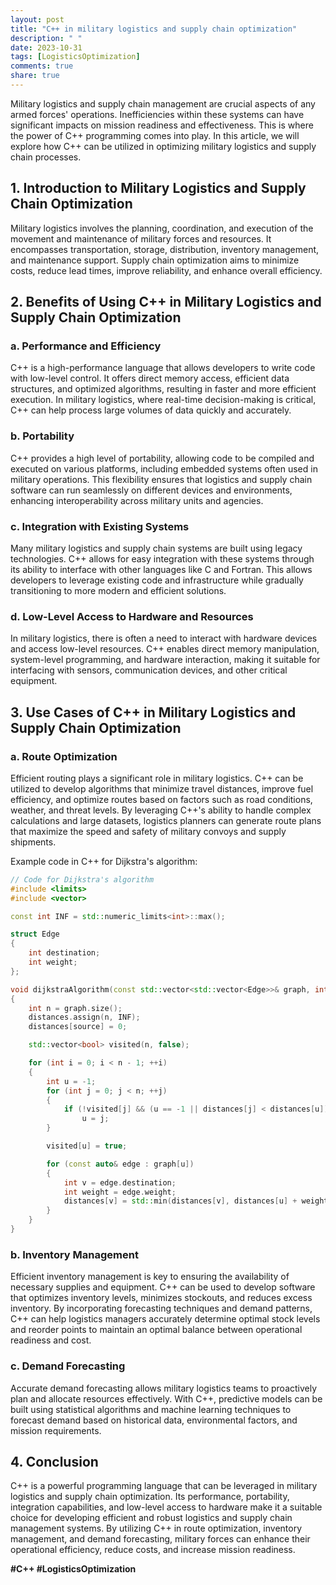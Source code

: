 ```yaml
---
layout: post
title: "C++ in military logistics and supply chain optimization"
description: " "
date: 2023-10-31
tags: [LogisticsOptimization]
comments: true
share: true
---
```


Military logistics and supply chain management are crucial aspects of any armed forces' operations. Inefficiencies within these systems can have significant impacts on mission readiness and effectiveness. This is where the power of C++ programming comes into play. In this article, we will explore how C++ can be utilized in optimizing military logistics and supply chain processes.

## 1. Introduction to Military Logistics and Supply Chain Optimization

Military logistics involves the planning, coordination, and execution of the movement and maintenance of military forces and resources. It encompasses transportation, storage, distribution, inventory management, and maintenance support. Supply chain optimization aims to minimize costs, reduce lead times, improve reliability, and enhance overall efficiency.

## 2. Benefits of Using C++ in Military Logistics and Supply Chain Optimization

### a. Performance and Efficiency
C++ is a high-performance language that allows developers to write code with low-level control. It offers direct memory access, efficient data structures, and optimized algorithms, resulting in faster and more efficient execution. In military logistics, where real-time decision-making is critical, C++ can help process large volumes of data quickly and accurately.

### b. Portability
C++ provides a high level of portability, allowing code to be compiled and executed on various platforms, including embedded systems often used in military operations. This flexibility ensures that logistics and supply chain software can run seamlessly on different devices and environments, enhancing interoperability across military units and agencies.

### c. Integration with Existing Systems
Many military logistics and supply chain systems are built using legacy technologies. C++ allows for easy integration with these systems through its ability to interface with other languages like C and Fortran. This allows developers to leverage existing code and infrastructure while gradually transitioning to more modern and efficient solutions.

### d. Low-Level Access to Hardware and Resources
In military logistics, there is often a need to interact with hardware devices and access low-level resources. C++ enables direct memory manipulation, system-level programming, and hardware interaction, making it suitable for interfacing with sensors, communication devices, and other critical equipment.

## 3. Use Cases of C++ in Military Logistics and Supply Chain Optimization

### a. Route Optimization
Efficient routing plays a significant role in military logistics. C++ can be utilized to develop algorithms that minimize travel distances, improve fuel efficiency, and optimize routes based on factors such as road conditions, weather, and threat levels. By leveraging C++'s ability to handle complex calculations and large datasets, logistics planners can generate route plans that maximize the speed and safety of military convoys and supply shipments.

Example code in C++ for Dijkstra's algorithm:

```cpp
// Code for Dijkstra's algorithm
#include <limits>
#include <vector>

const int INF = std::numeric_limits<int>::max();

struct Edge
{
    int destination;
    int weight;
};

void dijkstraAlgorithm(const std::vector<std::vector<Edge>>& graph, int source, std::vector<int>& distances)
{
    int n = graph.size();
    distances.assign(n, INF);
    distances[source] = 0;

    std::vector<bool> visited(n, false);

    for (int i = 0; i < n - 1; ++i)
    {
        int u = -1;
        for (int j = 0; j < n; ++j)
        {
            if (!visited[j] && (u == -1 || distances[j] < distances[u]))
                u = j;
        }

        visited[u] = true;

        for (const auto& edge : graph[u])
        {
            int v = edge.destination;
            int weight = edge.weight;
            distances[v] = std::min(distances[v], distances[u] + weight);
        }
    }
}
```

### b. Inventory Management
Efficient inventory management is key to ensuring the availability of necessary supplies and equipment. C++ can be used to develop software that optimizes inventory levels, minimizes stockouts, and reduces excess inventory. By incorporating forecasting techniques and demand patterns, C++ can help logistics managers accurately determine optimal stock levels and reorder points to maintain an optimal balance between operational readiness and cost.

### c. Demand Forecasting
Accurate demand forecasting allows military logistics teams to proactively plan and allocate resources effectively. With C++, predictive models can be built using statistical algorithms and machine learning techniques to forecast demand based on historical data, environmental factors, and mission requirements.

## 4. Conclusion

C++ is a powerful programming language that can be leveraged in military logistics and supply chain optimization. Its performance, portability, integration capabilities, and low-level access to hardware make it a suitable choice for developing efficient and robust logistics and supply chain management systems. By utilizing C++ in route optimization, inventory management, and demand forecasting, military forces can enhance their operational efficiency, reduce costs, and increase mission readiness.

**#C++ #LogisticsOptimization**